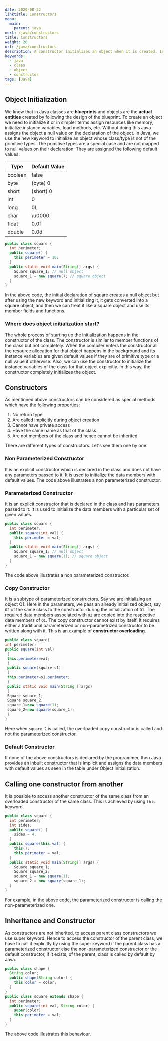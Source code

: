 ```yaml
---
date: 2020-08-22
linktitle: Constructors
menu:
  main:
    parent: java
next: /java/constructors
title: Constructors
weight: 26
url: /java/constructors
description: A constructor initializes an object when it is created. In Java, we use the new keyword to initialize an object whose class/type is not of the primitive types.
keywords:
  - java
  - class
  - object
  - constructor
tags: [Java]  
---
```

## Object Initialization
We know that in Java classes are **blueprints** and objects are the **actual entities** created by following the design of the blueprint. To create an object we need to initialize it or in simpler terms assign resources like memory, initialize instance variables, load methods, etc. Without doing this Java assigns the object a null value on the declaration of the object. In Java, we use the new keyword to initialize an object whose class/type is not of the primitive types. The primitive types are a special case and are not mapped to null values on their declaration. They are assigned the following default values:

| Type    | Default Value |
|---------|---------------|
| boolean | false         |
| byte    | (byte) 0      |
| short   | (short) 0     |
| int     | 0             |
| long    | 0L            |
| char    | \u0000        |
| float   | 0.0f          |
| double  | 0.0d          |

```java
public class square {
  int perimeter;
  public square() {
    this.perimeter = 10;
  }
  public static void main(String[] args) {
    Square square_1; // null object
    square_1 = new square(); // square object
  }
}
```

In the above code, the initial declaration of square creates a null object but after using the new keyword and initializing it, it gets converted into a square object, and then we can treat it like a square object and use its member fields and functions.

### Where does object initialization start?
The whole process of starting up the initialization happens in the constructor of the class. The constructor is similar to member functions of the class but not completely. When the compiler enters the constructor all the resource allocation for that object happens in the background and its instance variables are given default values if they are of primitive type or a null value if otherwise. Also, we can use the constructor to initialize the instance variables of the class for that object explicitly. In this way, the constructor completely initializes the object.

## Constructors
As mentioned above constructors can be considered as special methods which have the following properties:

1. No return type
2. Are called implicitly during object creation
3. Cannot have private access
4. Have the same name as that of the class
5. Are not members of the class and hence cannot be inherited

There are different types of constructors. Let's see them one by one. 

### Non Parameterized Constructor
It is an explicit constructor which is declared in the class and does not have any parameters passed to it. It is used to initialize the data members with default values. The code above illustrates a non parameterized constructor.

### Parameterized Constructor
It is an explicit constructor that is declared in the class and has parameters passed to it. It is used to initialize the data members with a particular set of given values.

```java
public class square {
  int perimeter;
  public square(int val) {
    this.perimeter = val;
  }
  public static void main(String[] args) {
    Square square_1; // null object
    square_1 = new square(1); // square object
  }
}
```
The code above illustrates a non parameterized constructor.

### Copy Constructor
It is a subtype of parameterized constructors. Say we are initializing an object O1. Here in the parameters, we pass an already initialized object, say `O2` of the same class to the constructor during the initialization of `O1`. The required data members associated with `O2` are copied into the respective data members of `O1`. The copy constructor cannot exist by itself. It requires either a traditional parameterized or non-parametrized constructor to be written along with it. This is an example of **constructor overloading**.

```java
public class square{
int perimeter;
public square(int val)
 {
 this.perimeter=val;
 }
 public square(square s1)
 {
 this.perimeter=s1.perimeter;
 }
 public static void main(String []args)
 {
 Square square_1;
 Square square_2;
 square_1=new square(1);
 square_2=new square(square_1);
 }
}
```
Here when `square_2` is called, the overloaded copy constructor is called and not the parameterized constructor.

### Default Constructor
If none of the above constructors is declared by the programmer, then Java provides an inbuilt constructor that is implicit and assigns the data members with default values as seen in the table under Object Initialization. 

## Calling one constructor from another
It is possible to access another constructor of the same class from an overloaded constructor of the same class. This is achieved by using `this` keyword.
```java
public class square {
  int perimeter;
  int sides;
  public square() {
    sides = 4;
  }
  public square(this.val) {
    this();
    this.perimeter = val;
  }
  public static void main(String[] args) {
    Square square_1;
    Square square_2;
    square_1 = new square(1);
    square_2 = new square(square_1);
  }
}
```
For example, in the above code, the parameterized constructor is calling the non-parameterized one.

## Inheritance and Constructor
As constructors are not inherited, to access parent class constructors we use super keyword. Hence to access the constructor of the parent class, we have to call it explicitly by using the super keyword if the parent class has a parameterized constructor else the non-parameterized constructor or the default constructor, if it exists, of the parent, class is called by default by Java.

```java
public class shape {
  String color;
  public shape(String color) {
    this.color = color;
  }
}
public class square extends shape {
  int perimeter;
  public square(int val, String color) {
    super(color)
    this.perimeter = val;
  }
}
```
The above code illustrates this behaviour.
